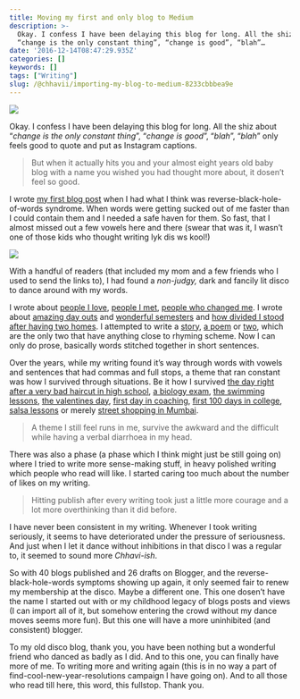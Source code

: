 ```yaml
---
title: Moving my first and only blog to Medium
description: >-
  Okay. I confess I have been delaying this blog for long. All the shiz about
  “change is the only constant thing”, “change is good”, “blah”…
date: '2016-12-14T08:47:29.935Z'
categories: []
keywords: []
tags: ["Writing"]
slug: /@chhavii/importing-my-blog-to-medium-8233cbbbea9e
---
```


![](https://cdn-images-1.medium.com/max/800/1*medOmONrPjovFyBP30qXvg.jpeg)

Okay. I confess I have been delaying this blog for long. All the shiz about “_change is the only constant thing_”, “_change is good_”, “_blah_”, “_blah_” only feels good to quote and put as Instagram captions.

> But when it actually hits you and your almost eight years old baby blog with a name you wished you had thought more about, it dosen’t feel so good.

I wrote [my first blog post](http://simplychhavi.blogspot.in/2009/11/hey-guyz.html) when I had what I think was reverse-black-hole-of-words syndrome. When words were getting sucked out of me faster than I could contain them and I needed a safe haven for them. So fast, that I almost missed out a few vowels here and there (swear that was it, I wasn’t one of those kids who thought writing lyk dis ws kool!)

![](https://cdn-images-1.medium.com/max/800/1*aHSf2SyKNP-z0WmO2Hvkvg.png)

With a handful of readers (that included my mom and a few friends who I used to send the links to), I had found a _non-judgy,_ dark and fancily lit disco to dance around with my words.

I wrote about [people I love](http://simplychhavi.blogspot.in/2016/01/the-love-of-my-life.html), [people I met](http://simplychhavi.blogspot.in/2015/09/meeting-jean-baptiste-kempf.html), [people who changed me](http://simplychhavi.blogspot.in/2015/11/you-can-never-know-what-that-long-post.html). I wrote about [amazing day outs](http://simplychhavi.blogspot.in/2015/03/girls-day-out.html) and [wonderful semesters](http://simplychhavi.blogspot.in/2015/11/the-sophomore.html) and [how divided I stood after having two homes](http://simplychhavi.blogspot.in/2015/05/here-is-there-there-is-here.html). I attempted to write a [story](http://simplychhavi.blogspot.in/2016/02/when-they-met.html), [a poem](http://simplychhavi.blogspot.in/2012/07/o-hk.html) or [two](http://simplychhavi.blogspot.in/2009/12/da-smile.html), which are the only two that have anything close to rhyming scheme. Now I can only do prose, basically words stitched together in short sentences.

Over the years, while my writing found it’s way through words with vowels and sentences that had commas and full stops, a theme that ran constant was how I survived through situations. Be it how I survived [the day right after a very bad haircut in high school](http://simplychhavi.blogspot.in/2010/01/not-meyet-me.html), [a biology exam](http://simplychhavi.blogspot.in/2015/04/matters-of-grey-matter.html), [the swimming lessons](http://simplychhavi.blogspot.in/2010/05/swimmingfloatingsinking.html), [the valentines day](http://simplychhavi.blogspot.in/2011/02/aahaais-it-valentines-day-yet-again-p.html), [first day in coaching](http://simplychhavi.blogspot.in/2011/04/breaking-out.html), [first 100 days in college](http://simplychhavi.blogspot.in/2015/01/a-place-called-here.html), [salsa lessons](http://simplychhavi.blogspot.in/2015/02/rotate-fly-dip.html) or merely [street shopping in Mumbai](http://simplychhavi.blogspot.in/2016/05/street-shopping-strategies-and-their.html).

> A theme I still feel runs in me, survive the awkward and the difficult while having a verbal diarrhoea in my head.

There was also a phase (a phase which I think might just be still going on) where I tried to write more sense-making stuff, in heavy polished writing which people who read will like. I started caring too much about the number of likes on my writing.

> Hitting publish after every writing took just a little more courage and a lot more overthinking than it did before.

I have never been consistent in my writing. Whenever I took writing seriously, it seems to have deteriorated under the pressure of seriousness. And just when I let it dance without inhibitions in that disco I was a regular to, it seemed to sound more _Chhavi-ish_.

So with 40 blogs published and 26 drafts on Blogger, and the reverse-black-hole-words symptoms showing up again, it only seemed fair to renew my membership at the disco. Maybe a different one. This one dosen’t have the name I started out with or my childhood legacy of blogs posts and views (I can import all of it, but somehow entering the crowd without my dance moves seems more fun). But this one will have a more uninhibited (and consistent) blogger.

To my old disco blog, thank you, you have been nothing but a wonderful friend who danced as badly as I did. And to this one, you can finally have more of me. To writing more and writing again (this is in no way a part of find-cool-new-year-resolutions campaign I have going on). And to all those who read till here, this word, this fullstop. Thank you.